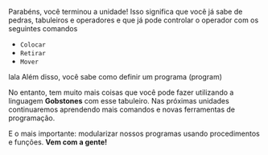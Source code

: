 Parabéns, você terminou a unidade! Isso significa que você já sabe de pedras, tabuleiros e operadores e que já pode controlar o operador com os seguintes comandos

* `Colocar`
* `Retirar`
* `Mover`

lala
Além disso, você sabe como definir um programa (program)

No entanto, tem muito mais coisas que você pode fazer utilizando a linguagem **Gobstones** com esse tabuleiro. Nas próximas unidades continuaremos aprendendo mais comandos e novas ferramentas de programação.

E o mais importante: modularizar  nossos programas usando procedimentos e funções. **Vem com a gente!**
